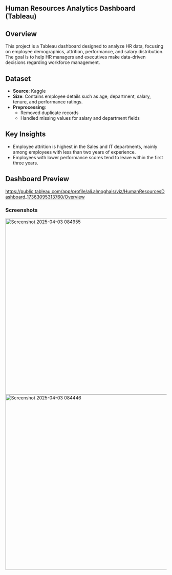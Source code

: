 ## Human Resources Analytics Dashboard (Tableau)

## Overview  
This project is a Tableau dashboard designed to analyze HR data, focusing on employee demographics, attrition, performance, and salary distribution. The goal is to help HR managers and executives make data-driven decisions regarding workforce management.  

## Dataset  
- **Source**: Kaggle
- **Size**: Contains employee details such as age, department, salary, tenure, and performance ratings.  
- **Preprocessing**:  
  - Removed duplicate records  
  - Handled missing values for salary and department fields
  
## Key Insights  
- Employee attrition is highest in the Sales and IT departments, mainly among employees with less than two years of experience.  
- Employees with lower performance scores tend to leave within the first three years.

## Dashboard Preview  
https://public.tableau.com/app/profile/ali.almoghais/viz/HumanResourcesDashboard_17363095313760/Overview

### Screenshots

<img width="550" alt="Screenshot 2025-04-03 084955" src="https://github.com/user-attachments/assets/9a732ac7-c1c7-43d8-afb6-db267c008c22" />

<img width="548" alt="Screenshot 2025-04-03 084446" src="https://github.com/user-attachments/assets/8cbb5e5d-bb43-4e40-88b8-8ae7b2583d82" />


